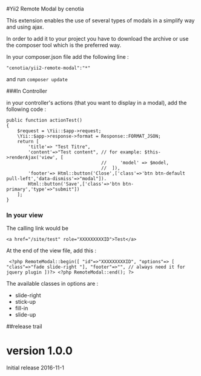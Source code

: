 #Yii2 Remote Modal
by cenotia

This extension enables the use of several types of modals in a simplify way and using ajax.

In order to add it to your project you have to download the archive or use the composer tool which is the preferred way.

In your composer.json file add the following line :


``"cenotia/yii2-remote-modal":"*"``

and run 
`composer update`

###In Controller

in your controller's actions (that you want to display in a modal), add the following code :

    public function actionTest() 
    {
	    $request = \Yii::$app->request;
	    \Yii::$app->response->format = Response::FORMAT_JSON;
	    return [
		    'title'=> "Test Titre",
		    'content'=>"Test content", // for example: $this->renderAjax('view', [
			    	                   //     'model' => $model,
				                       //  ]),
		    'footer'=> Html::button('Close',['class'=>'btn btn-default pull-left','data-dismiss'=>"modal"]).
		    Html::button('Save',['class'=>'btn btn-primary','type'=>"submit"])
        ];
    }


### In your view

The calling link would be

``<a href="/site/test" role="XXXXXXXXXID">Test</a>``

At the end of the view file, add this :

``	<?php RemoteModal::begin([
				"id"=>"XXXXXXXXXID",
				"options"=> [ "class"=>"fade slide-right "],
				"footer"=>"", // always need it for jquery plugin
				])?>
		<?php RemoteModal::end(); ?>
``

The available classes in options are :

* slide-right
* stick-up
* fill-in
* slide-up



##release trail

version 1.0.0
=============
Initial release 2016-11-1


